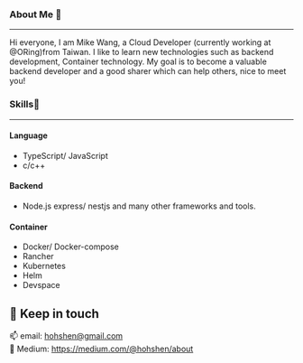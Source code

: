### About Me 👋
---
Hi everyone, I am Mike Wang, a Cloud Developer (currently working at @ORing)from Taiwan. I like to learn new technologies such as backend development, Container technology. My goal is to become a valuable backend developer and a good sharer which can help others, nice to meet you!

### Skills🌱 
----
#### Language
* TypeScript/ JavaScript
* c/c++

#### Backend
* Node.js express/ nestjs
and many other frameworks and tools.

#### Container
* Docker/ Docker-compose
* Rancher
* Kubernetes
* Helm
* Devspace

🔗 Keep in touch
---
📫 email: hohshen@gmail.com    
💬 Medium: https://medium.com/@hohshen/about  

<!--
**hohshen/hohshen** is a ✨ _special_ ✨ repository because its `README.md` (this file) appears on your GitHub profile.

Here are some ideas to get you started:

- 🔭 I’m currently working on ...
- 🌱 I’m currently learning ...
- 👯 I’m looking to collaborate on ...
- 🤔 I’m looking for help with ...
- 💬 Ask me about ...
- 📫 How to reach me: ...
- 😄 Pronouns: ...
- ⚡ Fun fact: ...
-->
